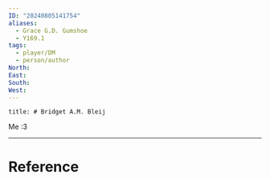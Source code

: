 ```yaml
---
ID: "20240805141754"
aliases:
  - Grace G.D. Gumshoe
  - Y169.1
tags:
  - player/DM
  - person/author
North: 
East: 
South: 
West:
---
```

```toc
title: # Bridget A.M. Bleij
```

Me :3

---

# Reference